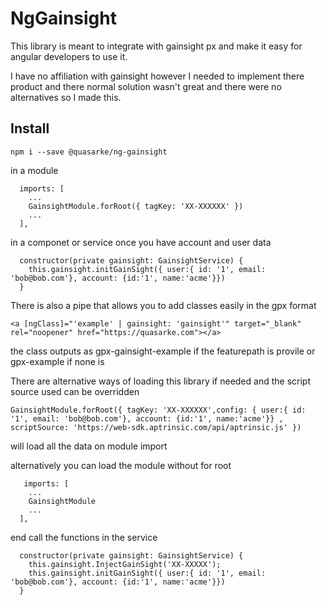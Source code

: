 # NgGainsight

This library is meant to integrate with gainsight px and make it easy for angular developers to use it.

I have no affiliation with gainsight however I needed to implement there product and there normal solution wasn't great and there were no alternatives so I made this.

## Install

```
npm i --save @quasarke/ng-gainsight
```
in a module
```
  imports: [
    ...
    GainsightModule.forRoot({ tagKey: 'XX-XXXXXX' })
    ...
  ],
```
in a componet or service once you have account and user data

```
  constructor(private gainsight: GainsightService) {
    this.gainsight.initGainSight({ user:{ id: '1', email: 'bob@bob.com'}, account: {id:'1', name:'acme'}})
  }
```
There is also a pipe that allows you to add classes easily in the gpx format

```
<a [ngClass]="'example' | gainsight: 'gainsight'" target="_blank" rel="noopener" href="https://quasarke.com"></a>
```
the class outputs as gpx-gainsight-example if the featurepath is provile or gpx-example if none is

There are alternative ways of loading this library if needed and the script source used can be overridden 

```
GainsightModule.forRoot({ tagKey: 'XX-XXXXXX',config: { user:{ id: '1', email: 'bob@bob.com'}, account: {id:'1', name:'acme'}} , scriptSource: 'https://web-sdk.aptrinsic.com/api/aptrinsic.js' })
```
will load all the data on module import

alternatively you can load the module without for root

```
   imports: [
    ...
    GainsightModule
    ...
  ],
```
end call the functions in the service

```
  constructor(private gainsight: GainsightService) {
    this.gainsight.InjectGainSight('XX-XXXXX'); 
    this.gainsight.initGainSight({ user:{ id: '1', email: 'bob@bob.com'}, account: {id:'1', name:'acme'}})
  }
```


